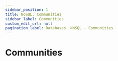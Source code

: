 ```yaml
---
sidebar_position: 1
title: NoSQL. Communities
sidebar_label: Communities
custom_edit_url: null
pagination_label: Databases. NoSQL - Communities
---
```


# Communities
